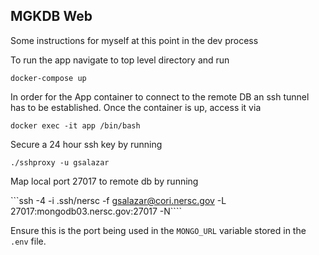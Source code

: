 ## MGKDB Web

Some instructions for myself at this point in the dev process

To run the app navigate to top level directory and run

```docker-compose up```

In order for the App container to connect to the remote DB an ssh tunnel has to be established. Once the container is up, access it via

```docker exec -it app /bin/bash```

Secure a 24 hour ssh key by running 

```./sshproxy -u gsalazar```

Map local port 27017 to remote db by running

```ssh -4 -i .ssh/nersc -f gsalazar@cori.nersc.gov -L 27017:mongodb03.nersc.gov:27017 -N````

Ensure this is the port being used in the ```MONGO_URL``` variable stored in the ```.env``` file.